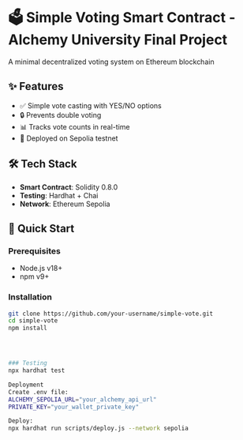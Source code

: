 # 🗳️ Simple Voting Smart Contract - Alchemy University Final Project

A minimal decentralized voting system on Ethereum blockchain

## ✨ Features
- ✅ Simple vote casting with YES/NO options
- 🔒 Prevents double voting
- 📊 Tracks vote counts in real-time
- 🚀 Deployed on Sepolia testnet

## 🛠️ Tech Stack
- **Smart Contract**: Solidity 0.8.0
- **Testing**: Hardhat + Chai
- **Network**: Ethereum Sepolia

## 🚀 Quick Start

### Prerequisites
- Node.js v18+
- npm v9+

### Installation
```bash
git clone https://github.com/your-username/simple-vote.git
cd simple-vote
npm install




### Testing
npx hardhat test

Deployment
Create .env file:
ALCHEMY_SEPOLIA_URL="your_alchemy_api_url"
PRIVATE_KEY="your_wallet_private_key"

Deploy:
npx hardhat run scripts/deploy.js --network sepolia



